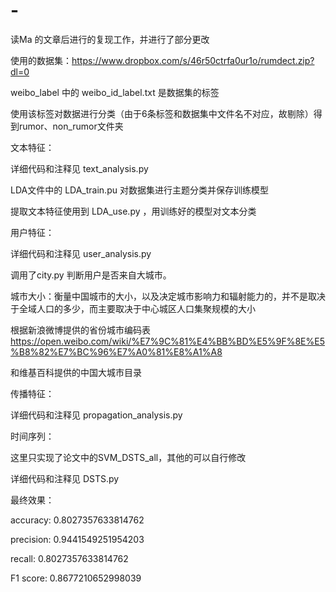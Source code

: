 # -
读Ma 的文章后进行的复现工作，并进行了部分更改

使用的数据集：https://www.dropbox.com/s/46r50ctrfa0ur1o/rumdect.zip?dl=0

weibo_label 中的 weibo_id_label.txt 是数据集的标签

使用该标签对数据进行分类（由于6条标签和数据集中文件名不对应，故剔除）得到rumor、non_rumor文件夹


文本特征：

详细代码和注释见 text_analysis.py

LDA文件中的 LDA_train.pu 对数据集进行主题分类并保存训练模型

提取文本特征使用到 LDA_use.py ，用训练好的模型对文本分类


用户特征：

详细代码和注释见 user_analysis.py

调用了city.py 判断用户是否来自大城市。

城市大小：衡量中国城市的大小，以及决定城市影响力和辐射能力的，并不是取决于全域人口的多少，而主要取决于中心城区人口集聚规模的大小

根据新浪微博提供的省份城市编码表 https://open.weibo.com/wiki/%E7%9C%81%E4%BB%BD%E5%9F%8E%E5%B8%82%E7%BC%96%E7%A0%81%E8%A1%A8

和维基百科提供的中国大城市目录 


传播特征：

详细代码和注释见 propagation_analysis.py


时间序列：

这里只实现了论文中的SVM_DSTS_all，其他的可以自行修改

详细代码和注释见 DSTS.py


最终效果：

accuracy: 0.8027357633814762

precision: 0.9441549251954203

recall: 0.8027357633814762

F1 score: 0.8677210652998039



